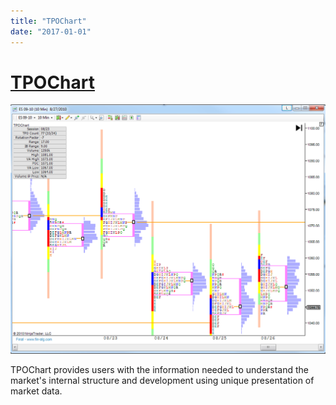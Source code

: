 ```yaml
---
title: "TPOChart"
date: "2017-01-01"
---
```

# [TPOChart](/products/)

![logo](./tpo1.png)

TPOChart provides users with the information needed to understand the market's internal structure and development using unique presentation of market data.